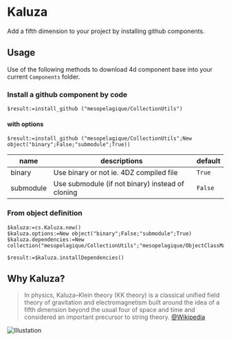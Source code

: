 # Kaluza

Add a fifth dimension to your project by installing github components.

## Usage

Use of the following methods to download 4d component base into your current `Components` folder.

### Install a github component by code

```4d
$result:=install_github ("mesopelagique/CollectionUtils")
```

#### with options

```4d
$result:=install_github ("mesopelagique/CollectionUtils";New object("binary";False;"submodule";True))
```

|name|descriptions|default|
|-|-|-|
|binary| Use binary or not ie. 4DZ compiled file |`True`|
|submodule| Use submodule (if not binary) instead of cloning |`False`|


### From object definition

```4d
$kaluza:=cs.Kaluza.new()
$kaluza.options:=New object("binary";False;"submodule";True)
$kaluza.dependencies:=New collection("mesopelagique/CollectionUtils";"mesopelagique/ObjectClassMapper")

$result:=$kaluza.installDependencies()
```

## Why Kaluza?

> In physics, Kaluza–Klein theory (KK theory) is a classical unified field theory of gravitation and electromagnetism built around the idea of a fifth dimension beyond the usual four of space and time and considered an important precursor to string theory.
[@Wikipedia](https://en.wikipedia.org/wiki/Kaluza%E2%80%93Klein_theory)

![Illustation](http://www.thephysicsmill.com/blog/wp-content/uploads/antsonbridge.jpg)
